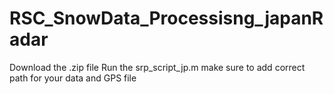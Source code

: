 # RSC_SnowData_Processisng_japanRadar
Download the .zip file
Run the srp_script_jp.m
make sure to add correct path for your data and GPS file
